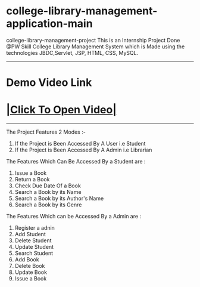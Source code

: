 # college-library-management-application-main
college-library-management-project
This is an Internship Project Done @PW Skill College Library Management System which is Made using the technologies JBDC,Servlet, JSP, HTML, CSS, MySQL.

<hr>




# Demo Video Link
<h1><b><a href="https://drive.google.com/file/d/1poEkmCPQLVQQomeUEdUgYaGmRdxG6pz0/view?usp=sharing">|Click To Open Video|</a></b></h1>




<hr>

The Project Features 2 Modes :-
1) If the Project is Been Accessed By A User i.e Student
2) If the Project is Been Accessed By A Admin i.e Librarian

The Features Which Can Be Accessed By a Student are :
1) Issue a Book
2) Return a Book
3) Check Due Date Of a Book
4) Search a Book by its Name
5) Search a Book by its Author's Name
5) Search a Book by its Genre

The Features Which can be Accessed By a Admin are :
1) Register a adnin
2) Add Student
3) Delete Student
4) Update Student
5) Search Student  
6) Add Book
7) Delete Book
8) Update Book
9) Issue a Book
